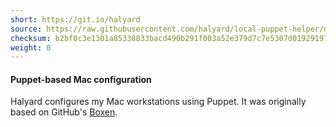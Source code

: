 ```yaml
---
short: https://git.io/halyard
source: https://raw.githubusercontent.com/halyard/local-puppet-helper/master/kickstart
checksum: b2bf0c3e1301a85338833bacd490b291f003a52e379d7c7e5307d0192919718d
weight: 0
---
```

#### Puppet-based Mac configuration

Halyard configures my Mac workstations using Puppet.
It was originally based on GitHub's [Boxen](https://boxen.github.io).

